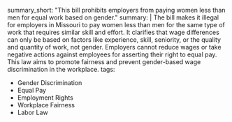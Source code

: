 summary_short: "This bill prohibits employers from paying women less than men for equal work based on gender."
summary: |
  The bill makes it illegal for employers in Missouri to pay women less than men for the same type of work that requires similar skill and effort. It clarifies that wage differences can only be based on factors like experience, skill, seniority, or the quality and quantity of work, not gender. Employers cannot reduce wages or take negative actions against employees for asserting their right to equal pay. This law aims to promote fairness and prevent gender-based wage discrimination in the workplace.
tags:
  - Gender Discrimination
  - Equal Pay
  - Employment Rights
  - Workplace Fairness
  - Labor Law
